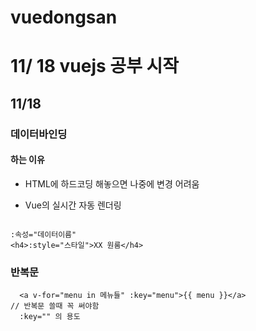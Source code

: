 # vuedongsan

# 11/ 18 vuejs 공부 시작

<h2>11/18</h2>
<h3>데이터바인딩 </h3>
<h4>하는 이유</h4>

- HTML에 하드코딩 해놓으면 나중에 변경 어려움

- Vue의 실시간 자동 렌더링

```

:속성="데이터이름"
<h4>:style="스타일">XX 원룸</h4>

```

<h3>반복문</h3>

```
  <a v-for="menu in 메뉴들" :key="menu">{{ menu }}</a>
// 반복문 쓸때 꼭 써야함
  :key="" 의 용도


```
